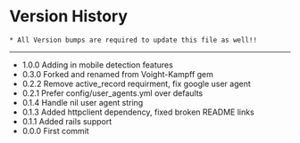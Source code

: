 Version History
====
    * All Version bumps are required to update this file as well!!
----

* 1.0.0 Adding in mobile detection features
* 0.3.0 Forked and renamed from Voight-Kampff gem
* 0.2.2 Remove active_record requirment, fix google user agent
* 0.2.1 Prefer config/user_agents.yml over defaults
* 0.1.4 Handle nil user agent string
* 0.1.3 Added httpclient dependency, fixed broken README links
* 0.1.1 Added rails support
* 0.0.0 First commit
